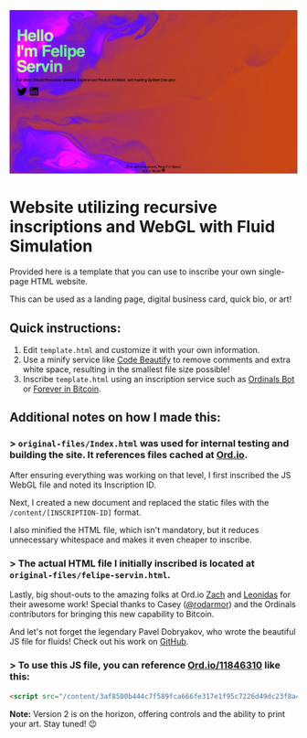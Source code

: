 ![A preview](preview.png)
# Website utilizing recursive inscriptions and WebGL with Fluid Simulation

Provided here is a template that you can use to inscribe your own single-page HTML website.

This can be used as a landing page, digital business card, quick bio, or art!

## Quick instructions:
1. Edit `template.html` and customize it with your own information.
2. Use a minify service like [Code Beautify](https://codebeautify.org/minify-html) to remove comments and extra white space, resulting in the smallest file size possible!
3. Inscribe `template.html` using an inscription service such as [Ordinals Bot](https://ordinalsbot.com/) or [Forever in Bitcoin](https://foreverinbitcoin.com/).

## Additional notes on how I made this:
### > `original-files/Index.html` was used for internal testing and building the site. It references files cached at [Ord.io](https://ord.io/).

After ensuring everything was working on that level, I first inscribed the JS WebGL file and noted its Inscription ID.

Next, I created a new document and replaced the static files with the `/content/[INSCRIPTION-ID]` format.

I also minified the HTML file, which isn't mandatory, but it reduces unnecessary whitespace and makes it even cheaper to inscribe.

### > The actual HTML file I initially inscribed is located at `original-files/felipe-servin.html`.

Lastly, big shout-outs to the amazing folks at Ord.io [Zach](https://twitter.com/zachmeyer_) and [Leonidas](https://twitter.com/LeonidasNFT) for their awesome work! Special thanks to Casey ([@rodarmor](https://twitter.com/rodarmor)) and the Ordinals contributors for bringing this new capability to Bitcoin.

And let's not forget the legendary Pavel Dobryakov, who wrote the beautiful JS file for fluids! Check out his work on [GitHub](https://github.com/PavelDoGreat/WebGL-Fluid-Simulation).

### > To use this JS file, you can reference [Ord.io/11846310](https://www.ord.io/11846310) like this:

```html
<script src="/content/3af8500b444c7f589fca666fe317e1f95c7226d49dc23f8a4b86093f01f3e7adi0"></script>
```

**Note:** Version 2 is on the horizon, offering controls and the ability to print your art. Stay tuned! 😉
